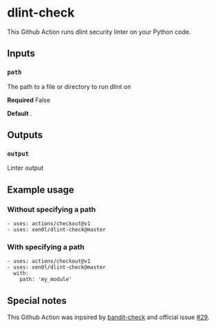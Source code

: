 # dlint-check 

This Github Action runs dlint security linter on your Python code. 

## Inputs

### `path`
The path to a file or directory to run dlint on

**Required** False 

**Default** .

## Outputs

### `output`

Linter output

## Example usage
### Without specifying a path
```
- uses: actions/checkout@v1
- uses: xen0l/dlint-check@master
```

### With specifying a path
```
- uses: actions/checkout@v1
- uses: xen0l/dlint-check@master
  with:
    path: 'my_module'
```

## Special notes
This Github Action was inpsired by [bandit-check](https://github.com/jpetrucciani/bandit-check) and official issue [#29](https://github.com/duo-labs/dlint/issues/29).
